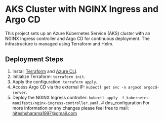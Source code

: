 # AKS Cluster with NGINX Ingress and Argo CD

This project sets up an Azure Kubernetes Service (AKS) cluster with an NGINX Ingress controller and Argo CD for continuous deployment. The infrastructure is managed using Terraform and Helm.

## Deployment Steps

1. Install [Terraform](https://www.terraform.io/downloads.html) and [Azure CLI](https://docs.microsoft.com/en-us/cli/azure/install-azure-cli).
2. Initialize Terraform: `terraform init`.
3. Apply the configuration: `terraform apply`.
4. Access Argo CD via the external IP: `kubectl get svc -n argocd argocd-server`.
5. Deploy the NGINX Ingress controller: `kubectl apply -f kubernetes-manifests/nginx-ingress-controller.yaml`.
﻿# dns_configuration
For more information or any changes please feel free to mail: hiteshsharama1997@gmail.com
